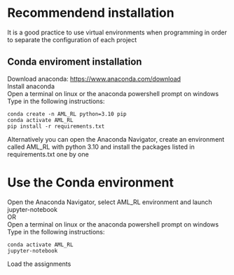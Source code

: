 
# Recommendend installation
It is a good practice to use virtual environments when programming in order to separate the configuration of each project
## Conda enviroment installation
Download anaconda: https://www.anaconda.com/download  
Install anaconda  
Open a terminal on linux or the anaconda powershell prompt on windows  
Type in the following instructions:  

```
conda create -n AML_RL python=3.10 pip
conda activate AML_RL
pip install -r requirements.txt
```

Alternatively you can open the Anaconda Navigator, create an environment called AML_RL with python 3.10 and install the packages listed in requirements.txt one by one   

# Use the Conda environment
Open the Anaconda Navigator, select AML_RL environment and launch jupyter-notebook  
OR  
Open a terminal on linux or the anaconda powershell prompt on windows  
Type in the following instructions:  

```
conda activate AML_RL
jupyter-notebook
```
Load the assignments